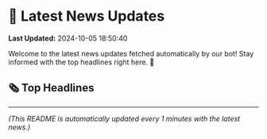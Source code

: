 # 📰 Latest News Updates
**Last Updated:** 2024-10-05 18:50:40

Welcome to the latest news updates fetched automatically by our bot! Stay informed with the top headlines right here. 🚀

## 🗞️ Top Headlines

---
*(This README is automatically updated every 1 minutes with the latest news.)*
